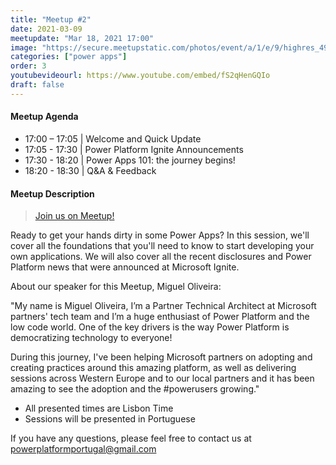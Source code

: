 ```yaml
---
title: "Meetup #2"
date: 2021-03-09
meetupdate: "Mar 18, 2021 17:00"
image: "https://secure.meetupstatic.com/photos/event/a/1/e/9/highres_495101449.jpeg"
categories: ["power apps"]
order: 3
youtubevideourl: https://www.youtube.com/embed/fS2qHenGQIo
draft: false
---
```


#### Meetup Agenda

* 17:00 – 17:05 | Welcome and Quick Update
* 17:05 - 17:30 | Power Platform Ignite Announcements
* 17:30 - 18:20 | Power Apps 101: the journey begins!
* 18:20 - 18:30 | Q&A & Feedback

#### Meetup Description

> [Join us on Meetup!](https://www.meetup.com/pt-BR/power_platform_portugal/events/276830440/)

Ready to get your hands dirty in some Power Apps? In this session, we'll cover all the foundations that you'll need to know to start developing your own applications. We will also cover all the recent disclosures and Power Platform news that were announced at Microsoft Ignite.

About our speaker for this Meetup, Miguel Oliveira:

"My name is Miguel Oliveira, I’m a Partner Technical Architect at Microsoft partners' tech team and I’m a huge enthusiast of Power Platform and the low code world. One of the key drivers is the way Power Platform is democratizing technology to everyone!

During this journey, I've been helping Microsoft partners on adopting and creating practices around this amazing platform, as well as delivering sessions across Western Europe and to our local partners and it has been amazing to see the adoption and the #powerusers growing."

- All presented times are Lisbon Time
- Sessions will be presented in Portuguese

If you have any questions, please feel free to contact us at powerplatformportugal@gmail.com